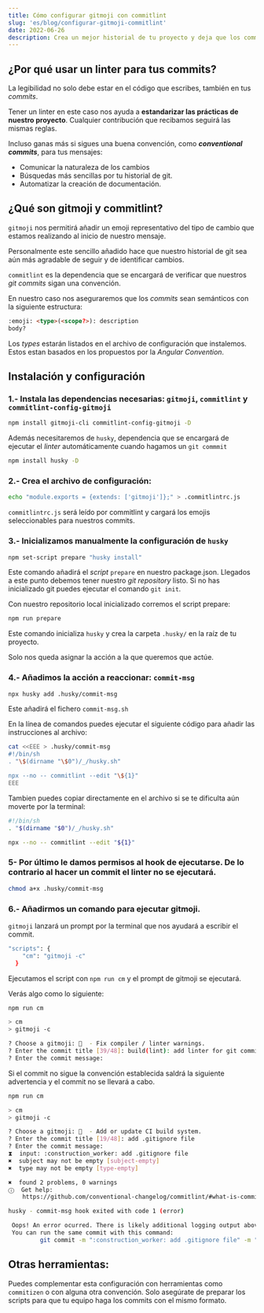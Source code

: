 ```yaml
---
title: Cómo configurar gitmoji con commitlint
slug: 'es/blog/configurar-gitmoji-commitlint'
date: 2022-06-26
description: Crea un mejor historial de tu proyecto y deja que los commits hablen por ti. Aprende a configurar gitmoji para que funcione con commitlint.
---
```


## ¿Por qué usar un linter para tus commits?

La legibilidad no solo debe estar en el código que escribes, también en tus *commits*. 

Tener un linter en este caso nos ayuda a **estandarizar las prácticas de nuestro proyecto**. Cualquier contribución que recibamos seguirá las mismas reglas.

Incluso ganas más si sigues una buena convención, como ***conventional commits***, para tus mensajes:

- Comunicar la naturaleza de los cambios
- Búsquedas más sencillas por tu historial de git.
- Automatizar la creación de documentación.

## ¿Qué son gitmoji y commitlint?

`gitmoji` nos permitirá añadir un emoji representativo del tipo de cambio que estamos realizando al inicio de nuestro mensaje. 

Personalmente este sencillo añadido hace que nuestro historial de git sea aún más agradable de seguir y de identificar cambios.

`commitlint` es la dependencia que se encargará de verificar que nuestros *git commits* sigan una convención. 

En nuestro caso nos aseguraremos que los *commits* sean semánticos con la siguiente estructura:

```html
:emoji: <type>(<scope?>): description
body?
```

Los *types* estarán listados en el archivo de configuración que instalemos. Estos estan basados en los propuestos por la *Angular Convention*.

## Instalación y configuración

### 1.- Instala las dependencias necesarias: `gitmoji`, `commitlint` y `commitlint-config-gitmoji`

```bash
npm install gitmoji-cli commitlint-config-gitmoji -D
```

Además necesitaremos de `husky`, dependencia que se encargará de ejecutar el _linter_ automáticamente cuando hagamos un `git commmit`

```bash
npm install husky -D
```

### 2.- Crea el archivo de configuración:

```bash
echo "module.exports = {extends: ['gitmoji']};" > .commitlintrc.js
```
`commitlintrc.js` será leído por commitlint y cargará los emojis seleccionables para nuestros commits.


### 3.- Inicializamos manualmente la configuración de `husky`

```bash
npm set-script prepare "husky install"
```

Este comando añadirá el *script*  `prepare` en nuestro package.json. Llegados a este punto debemos tener nuestro *git repository* listo. Si no has inicializado git puedes ejecutar el comando `git init`.

Con nuestro repositorio local inicializado corremos el script prepare:

```bash
npm run prepare
```

Este comando inicializa `husky` y crea la carpeta `.husky/` en la raíz de tu proyecto. 

Solo nos queda asignar la acción a la que queremos que actúe.

### 4.- Añadimos la acción a reaccionar: `commit-msg`

```bash
npx husky add .husky/commit-msg
```

Este añadirá el fichero `commit-msg.sh`

En la línea de comandos puedes ejecutar el siguiente código para añadir las instrucciones al archivo:

```bash
cat <<EEE > .husky/commit-msg
#!/bin/sh
. "\$(dirname "\$0")/_/husky.sh"

npx --no -- commitlint --edit "\${1}"
EEE
```

Tambien puedes copiar directamente en el archivo si se te dificulta aún moverte por la terminal:

```bash
#!/bin/sh
. "$(dirname "$0")/_/husky.sh"

npx --no -- commitlint --edit "${1}"
```

### 5- Por último le damos permisos al hook de ejecutarse. De lo contrario al hacer un commit el linter no se ejecutará.

```bash
chmod a+x .husky/commit-msg
```

### 6.- Añadirmos un comando para ejecutar gitmoji.

`gitmoji` lanzará un prompt por la terminal que nos ayudará a escribir el commit.

```bash
"scripts": {
    "cm": "gitmoji -c"
  }
```

Ejecutamos el script con `npm run cm` y el prompt de gitmoji se ejecutará.

Verás algo como lo siguiente:

```bash
npm run cm

> cm
> gitmoji -c

? Choose a gitmoji: 🚨  - Fix compiler / linter warnings.
? Enter the commit title [39/48]: build(lint): add linter for git commits
? Enter the commit message:
```

Si el commit no sigue la convención establecida saldrá la siguiente advertencia y el commit no se llevará a cabo.

```bash
npm run cm

> cm
> gitmoji -c

? Choose a gitmoji: 👷  - Add or update CI build system.
? Enter the commit title [19/48]: add .gitignore file
? Enter the commit message:
⧗  input: :construction_worker: add .gitignore file
✖  subject may not be empty [subject-empty]
✖  type may not be empty [type-empty]

✖  found 2 problems, 0 warnings
ⓘ  Get help: 
    https://github.com/conventional-changelog/commitlint/#what-is-commitlint

husky - commit-msg hook exited with code 1 (error)

 Oops! An error ocurred. There is likely additional logging output above.
 You can run the same commit with this command:
         git commit -m ":construction_worker: add .gitignore file" -m ""
```

## Otras herramientas:

Puedes complementar esta configuración con herramientas como `commitizen` o con alguna otra convención. Solo asegúrate de preparar los scripts para que tu equipo haga los commits con el mismo formato.
